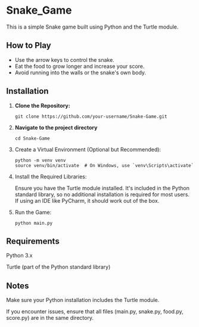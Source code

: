 # Snake_Game
This is a simple Snake game built using Python and the Turtle module.

## How to Play

- Use the arrow keys to control the snake.
- Eat the food to grow longer and increase your score.
- Avoid running into the walls or the snake's own body.

## Installation

1. **Clone the Repository:**

   ```
   git clone https://github.com/your-username/Snake-Game.git
   ```


2. **Navigate to the project directory**

   ```
   cd Snake-Game
   ```

3. Create a Virtual Environment (Optional but Recommended):

   ```
   python -m venv venv
   source venv/bin/activate  # On Windows, use `venv\Scripts\activate`
   ```

4. Install the Required Libraries:

   Ensure you have the Turtle module installed. It's included in the Python standard library, so no additional installation is required for most users. If using an IDE like PyCharm, it should work out of the box.
   

6. Run the Game:

   ```
   python main.py
   ```

## Requirements

Python 3.x

Turtle (part of the Python standard library)

## Notes

Make sure your Python installation includes the Turtle module.

If you encounter issues, ensure that all files (main.py, snake.py, food.py, score.py) are in the same directory.


